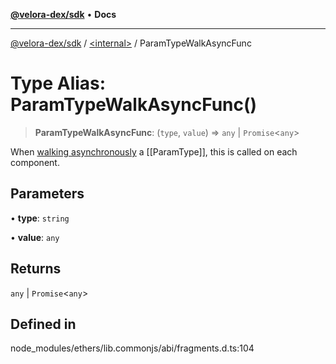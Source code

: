 [**@velora-dex/sdk**](../../README.md) • **Docs**

***

[@velora-dex/sdk](../../globals.md) / [\<internal\>](../README.md) / ParamTypeWalkAsyncFunc

# Type Alias: ParamTypeWalkAsyncFunc()

> **ParamTypeWalkAsyncFunc**: (`type`, `value`) => `any` \| `Promise`\<`any`\>

When [walking asynchronously](ParamType-walkAsync) a [[ParamType]],
 this is called on each component.

## Parameters

• **type**: `string`

• **value**: `any`

## Returns

`any` \| `Promise`\<`any`\>

## Defined in

node\_modules/ethers/lib.commonjs/abi/fragments.d.ts:104
